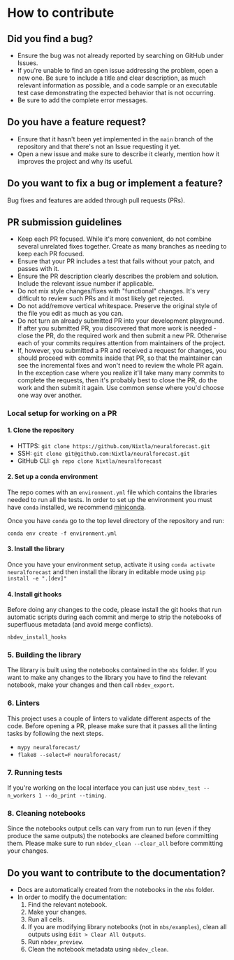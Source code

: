 # How to contribute

## Did you find a bug?

* Ensure the bug was not already reported by searching on GitHub under Issues.
* If you're unable to find an open issue addressing the problem, open a new one. Be sure to include a title and clear description, as much relevant information as possible, and a code sample or an executable test case demonstrating the expected behavior that is not occurring.
* Be sure to add the complete error messages.

## Do you have a feature request?

* Ensure that it hasn't been yet implemented in the `main` branch of the repository and that there's not an Issue requesting it yet.
* Open a new issue and make sure to describe it clearly, mention how it improves the project and why its useful.

## Do you want to fix a bug or implement a feature?

Bug fixes and features are added through pull requests (PRs).

##  PR submission guidelines

* Keep each PR focused. While it's more convenient, do not combine several unrelated fixes together. Create as many branches as needing to keep each PR focused.
* Ensure that your PR includes a test that fails without your patch, and passes with it.
* Ensure the PR description clearly describes the problem and solution. Include the relevant issue number if applicable.
* Do not mix style changes/fixes with "functional" changes. It's very difficult to review such PRs and it most likely get rejected.
* Do not add/remove vertical whitespace. Preserve the original style of the file you edit as much as you can.
* Do not turn an already submitted PR into your development playground. If after you submitted PR, you discovered that more work is needed - close the PR, do the required work and then submit a new PR. Otherwise each of your commits requires attention from maintainers of the project.
* If, however, you submitted a PR and received a request for changes, you should proceed with commits inside that PR, so that the maintainer can see the incremental fixes and won't need to review the whole PR again. In the exception case where you realize it'll take many many commits to complete the requests, then it's probably best to close the PR, do the work and then submit it again. Use common sense where you'd choose one way over another.

### Local setup for working on a PR

#### 1. Clone the repository
* HTTPS: `git clone https://github.com/Nixtla/neuralforecast.git`
* SSH: `git clone git@github.com:Nixtla/neuralforecast.git`
* GitHub CLI: `gh repo clone Nixtla/neuralforecast`

#### 2. Set up a conda environment
The repo comes with an `environment.yml` file which contains the libraries needed to run all the tests. In order to set up the environment you must have `conda` installed, we recommend [miniconda](https://docs.conda.io/en/latest/miniconda.html).

Once you have `conda` go to the top level directory of the repository and run:
```
conda env create -f environment.yml
```

#### 3. Install the library
Once you have your environment setup, activate it using `conda activate neuralforecast` and then install the library in editable mode using `pip install -e ".[dev]"`

#### 4. Install git hooks
Before doing any changes to the code, please install the git hooks that run automatic scripts during each commit and merge to strip the notebooks of superfluous metadata (and avoid merge conflicts).
```
nbdev_install_hooks
```

### 5. Building the library
The library is built using the notebooks contained in the `nbs` folder. If you want to make any changes to the library you have to find the relevant notebook, make your changes and then call `nbdev_export`.

### 6. Linters
This project uses a couple of linters to validate different aspects of the code. Before opening a PR, please make sure that it passes all the linting tasks by following the next steps.

* `mypy neuralforecast/`
* `flake8 --select=F neuralforecast/`

### 7. Running tests
If you're working on the local interface you can just use `nbdev_test --n_workers 1 --do_print --timing`. 

### 8. Cleaning notebooks
Since the notebooks output cells can vary from run to run (even if they produce the same outputs) the notebooks are cleaned before committing them. Please make sure to run `nbdev_clean --clear_all` before committing your changes.

## Do you want to contribute to the documentation?

* Docs are automatically created from the notebooks in the `nbs` folder.
* In order to modify the documentation:
    1. Find the relevant notebook.
    2. Make your changes.
    3. Run all cells.
    4. If you are modifying library notebooks (not in `nbs/examples`), clean all outputs using `Edit > Clear All Outputs`.
    5. Run `nbdev_preview`.
    6. Clean the notebook metadata using `nbdev_clean`.

